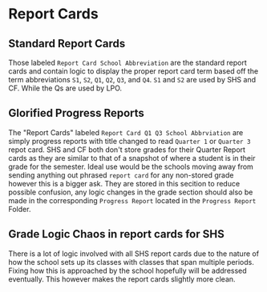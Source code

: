 # Report Cards

## Standard Report Cards

Those labeled `Report Card School Abbreviation` are the standard report cards and contain logic to display the proper report card term based off the term abbreviations `S1`, `S2`, `Q1`, `Q2`, `Q3`, and `Q4`. `S1` and `S2` are used by SHS and CF. While the Qs are used by LPO.

## Glorified Progress Reports

The "Report Cards" labeled `Report Card Q1 Q3 School Abbrviation` are simply progress reports with title changed to read `Quarter 1` or `Quarter 3` repot card. SHS and CF both don't store grades for their Quarter Report cards as they are similar to that of a snapshot of where a student is in their grade for the semester. Ideal use would be the schools moving away from sending anything out phrased `report card` for any non-stored grade however this is a bigger ask. They are stored in this secition to reduce possible confusion, any logic changes in the grade section should also be made in the corresponding `Progress Report` located in the `Progress Report` Folder.

## Grade Logic Chaos in report cards for SHS

There is a lot of logic involved with all SHS report cards due to the nature of how the school sets up its classes with classes that span multiple periods. Fixing how this is approached by the school hopefully will be addressed eventually. This however makes the report cards slightly more clean.
